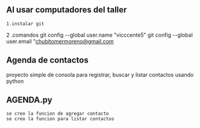 ## Al usar computadores del taller
    1.instalar git
2   .comandos
        git config --global user.name "vicccente5"
        git config --global user.email "chubitomermoreno@gmail.com


## Agenda de contactos
proyecto simple de consola para registrar, buscar y listar contactos usando python

## AGENDA.py
    se creo la funcion de agregar contacto
    se creo la funcion para listar contactos
